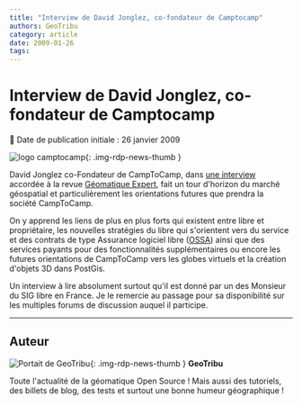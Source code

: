 ```yaml
---
title: "Interview de David Jonglez, co-fondateur de Camptocamp"
authors: GeoTribu
category: article
date: 2009-01-26
tags:
---
```


# Interview de David Jonglez, co-fondateur de Camptocamp

:calendar: Date de publication initiale : 26 janvier 2009

![logo camptocamp](https://cdn.geotribu.fr/img/logos-icones/entreprises_association/camptocamp.png){: .img-rdp-news-thumb }

David Jonglez co-Fondateur de CampToCamp, dans [une interview](http://www.cedricmoullet.com/download/CamptocampDavidJonglez.pdf) accordée à la revue [Géomatique Expert](http://www.geomag.fr/), fait un tour d'horizon du marché géospatial et particulièrement les orientations futures que prendra la société CampToCamp.

On y apprend les liens de plus en plus forts qui existent entre libre et propriétaire, les nouvelles stratégies du libre qui s'orientent vers du service et des contrats de type Assurance logiciel libre ([OSSA](http://www.aliasource.fr/IMG/pdf/OSSA_v1.2.pdf)) ainsi que des services payants pour des fonctionnalités supplémentaires ou encore les futures orientations de CampToCamp vers les globes virtuels et la création d'objets 3D dans PostGis.

Un interview à lire absolument surtout qu'il est donné par un des Monsieur du SIG libre en France. Je le remercie au passage pour sa disponibilité sur les multiples forums de discussion auquel il participe.

----

## Auteur

![Portait de GeoTribu](https://cdn.geotribu.fr/img/internal/charte/geotribu\_logo\_64x64.png){: .img-rdp-news-thumb }
**GeoTribu**

Toute l'actualité de la géomatique Open Source ! Mais aussi des tutoriels, des billets de blog, des tests et surtout une bonne humeur géographique !
